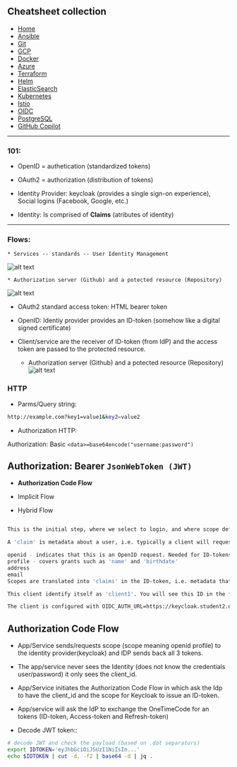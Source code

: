## Cheatsheet collection

* [Home](index.md)
* [Ansible](ansible.md)
* [Git](git.md)
* [GCP](gcp.md)
* [Docker](docker.md)
* [Azure](azure.md)
* [Terraform](terraform.md)
* [Helm](helm.md)
* [ElasticSearch](elastic.md)
* [Kubernetes](k8s.md)
* [Istio](istio.md)
* <ins>[OIDC](openID.md)</ins>
* [PostgreSQL](postgres.md)
* [GitHub Copilot](copilot.md)

---

### 101:

* OpenID = authetication (standardized tokens)
* OAuth2 = authorization (distribution of tokens)

* Identity Provider: keycloak (provides a single sign-on experience), Social logins (Facebook, Google, etc.)

* Identity: Is comprised of **Claims** (atributes of identity)

---
### Flows:

    * Services -- standards -- User Identity Management
![alt text](https://github.com/dejanu/cheetcity/blob/gh-pages/src/oidc.PNG?raw=true)


    * Authorization server (Github) and a potected resource (Repository)
![alt text](https://github.com/dejanu/cheetcity/blob/gh-pages/src/oidc2.PNG?raw=true)

- OAuth2 standard access token: HTML bearer token
- OpenID: Identiy provider provides an ID-token (somehow like a digital signed certificate)
- Client/service are the receiver of ID-token (from IdP) and the access token are passed to the protected resource.

    * Authorization server (Github) and a potected resource (Repository)
![alt text](https://github.com/dejanu/cheetcity/blob/gh-pages/src/oidc3.PNG?raw=true)

### HTTP

* Parms/Query string:

```bash
http://example.com?key1=value1&key2=value2
```

* Authorization HTTP:

Authorization: Basic <data> `<data>=base64encode("username:password")`

Authorization: Bearer <data> `JsonWebToken (JWT)`
---

* **Authorization Code Flow**

* Implicit Flow
* Hybrid Flow


```bash

This is the initial step, where we select to login, and where scope defines which claims will be included in our identity-token.

A 'claim' is metadata about a user, i.e. typically a client will request access to the user 'profile', i.e. request a token with the scope 'profile'. See OIDC Scopes for a list of standardized scopes. Some typical scopes are:

openid - indicates that this is an OpenID request. Needed for ID-tokens to be issued.
profile - covers grants such as 'name' and 'birthdate'
address
email
Scopes are translated into 'claims' in the ID-token, i.e. metadata that the identity provider asserts are valid. See OIDC Claims for a list of claims

This client identify itself as 'client1'. You will see this ID in the following login screen.

The client is configured with OIDC_AUTH_URL=https://keycloak.student2.oidc.eficode.academy/auth/realms/myrealm/protocol/openid-connect/auth. This is the authorization endpoint of the identity-provider which the client trusts for managing identities.
```

## Authorization Code Flow

* App/Service sends/requests scope (scope meaning openid profile) to the  identity provider(keycloak) and IDP sends back all 3 tokens.

* The app/service never sees the Identity (does not know the credentials user/password) it only sees the client_id.

* App/Service initiates the Authorization Code Flow in which ask the Idp to have the client_id and the scope for Keycloak to issue an ID-token.

* App/service will ask the IdP to exchange the OneTimeCode for an tokens (ID-token, Access-token and Refresh-token)

* Decode JWT token::
```bash
# decode JWT and check the payload (based on .dot separators)
export IDTOKEN='eyJhbGciOiJSUzI1NiIsIn...'
echo $IDTOKEN | cut -d. -f2 | base64 -d | jq .
```